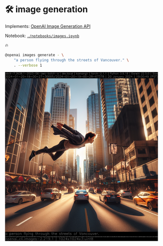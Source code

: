 # 🛠️ image generation

Implements: [OpenAI Image Generation API](https://platform.openai.com/docs/guides/images/usage?context=python)

Notebook: [`./notebooks/images.ipynb`](../../notebooks/images_generate.ipynb)

🔥

```bash
@openai images generate - \
	"a person flying through the streets of Vancouver." \
	. --verbose 1
```

![image](https://github.com/kamangir/assets/blob/main/openai_commands/2024-01-20-19-00-28-67378.png?raw=true)